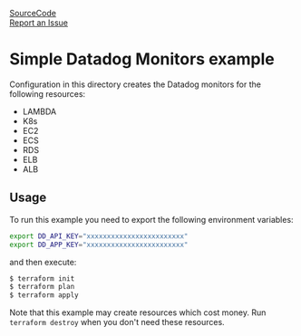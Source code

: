 [SourceCode](https://github.com/nclouds/terraform-aws-datadog/tree/master/examples/simple)   
[Report an Issue](https://github.com/nclouds/terraform-aws-datadog/issues)

# Simple Datadog Monitors example

Configuration in this directory creates the Datadog monitors for the following resources:
-   LAMBDA
-   K8s
-   EC2 
-   ECS
-   RDS
-   ELB
-   ALB

## Usage

To run this example you need to export the following environment variables:
```bash
export DD_API_KEY="xxxxxxxxxxxxxxxxxxxxxxxx"
export DD_APP_KEY="xxxxxxxxxxxxxxxxxxxxxxxx"
```

and then execute:

```bash
$ terraform init
$ terraform plan
$ terraform apply
```

Note that this example may create resources which cost money. Run `terraform destroy` when you don't need these resources.


